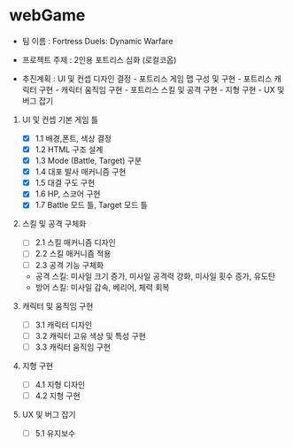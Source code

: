 # webGame

- 팀 이름 : Fortress Duels: Dynamic Warfare
- 프로젝트 주제 : 2인용 포트리스 심화 (로컬코옵)

- 추진계획 : UI 및 컨셉 디자인 결정 - 포트리스 게임 맵 구성 및 구현 - 포트리스 캐릭터 구현 - 캐릭터 움직임 구현 - 포트리스 스킬 및 공격 구현 - 지형 구현 - UX 및 버그 잡기

1. UI 및 컨셉 기본 게임 틀

   - [x] 1.1 배경,폰트, 색상 결정
   - [x] 1.2 HTML 구조 설계
   - [x] 1.3 Mode (Battle, Target) 구분
   - [x] 1.4 대포 발사 매커니즘 구현
   - [x] 1.5 대결 구도 구현
   - [x] 1.6 HP, 스코어 구현
   - [x] 1.7 Battle 모드 틀, Target 모드 틀

2. 스킬 및 공격 구체화

   - [ ] 2.1 스킬 매커니즘 디자인
   - [ ] 2.2 스킬 매커니즘 적용
   - [ ] 2.3 공격 기능 구체화

   * 공격 스킬: 미사일 크기 증가, 미사일 공격력 강화, 미사일 횟수 증가, 유도탄
   * 방어 스킬: 미사일 감속, 베리어, 체력 회복

3. 캐릭터 및 움직임 구현

   - [ ] 3.1 캐릭터 디자인
   - [ ] 3.2 캐릭터 고유 색상 및 특성 구현
   - [ ] 3.3 캐릭터 움직임 구현

4. 지형 구현

   - [ ] 4.1 지형 디자인
   - [ ] 4.2 지형 구현

5. UX 및 버그 잡기
   - [ ] 5.1 유지보수
